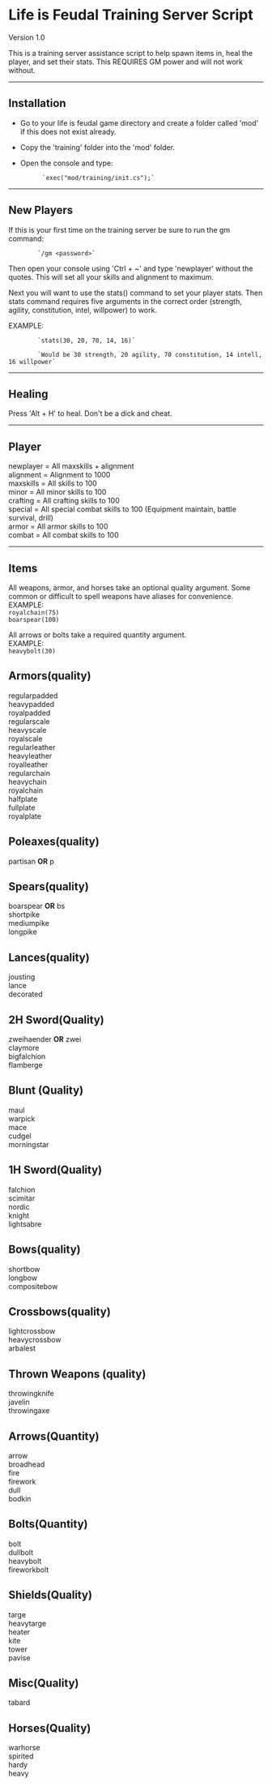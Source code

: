 # Life is Feudal Training Server Script
Version 1.0

This is a training server assistance script to help spawn items in, heal the player, and set their stats.
This REQUIRES GM power and will not work without.

---------------

## Installation


* Go to your life is feudal game directory and create a folder called 'mod' if this does not exist already.

* Copy the 'training' folder into the 'mod' folder.

* Open the console and type:

			`exec("mod/training/init.cs");`


---------------

## New Players

If this is your first time on the training server be sure to run the gm command:

			`/gm <password>`
			
Then open your console using 'Ctrl + ~' and type 'newplayer' without the quotes.
This will set all your skills and alignment to maximum.

Next you will want to use the stats() command to set your player stats.  Then
stats command requires five arguments in the correct order (strength, agility, constitution, intel, willpower)
to work.

EXAMPLE:

			`stats(30, 20, 70, 14, 16)`
			
			`Would be 30 strength, 20 agility, 70 constitution, 14 intell, 16 willpower`

			
---------------

## Healing


Press 'Alt + H' to heal.  Don't be a dick and cheat.


---------------

## Player

newplayer = All maxskills + alignment  
alignment = Alignment to 1000  
maxskills = All skills to 100  
minor = All minor skills to 100  
crafting = All crafting skills to 100  
special = All special combat skills to 100 (Equipment maintain, battle survival, drill)  
armor = All armor skills to 100  
combat = All combat skills to 100  

---------------

## Items

All weapons, armor, and horses take an optional quality argument.
Some common or difficult to spell weapons have aliases for convenience.  
EXAMPLE:  
			`royalchain(75)`  
			`boarspear(100)`  
  
All arrows or bolts take a required quantity argument.   
EXAMPLE:   
			`heavybolt(30)`  
  
## Armors(quality)
regularpadded  
heavypadded  
royalpadded  
regularscale  
heavyscale  
royalscale  
regularleather  
heavyleather  
royalleather  
regularchain  
heavychain  
royalchain  
halfplate  
fullplate  
royalplate  

## Poleaxes(quality)
partisan **OR** p  

## Spears(quality)
boarspear **OR** bs  
shortpike  
mediumpike  
longpike  

## Lances(quality)
jousting  
lance  
decorated  

## 2H Sword(Quality)
zweihaender **OR** zwei  
claymore  
bigfalchion  
flamberge  

## Blunt (Quality)
maul  
warpick  
mace  
cudgel  
morningstar  

## 1H Sword(Quality)
falchion  
scimitar  
nordic  
knight  
lightsabre  

## Bows(quality)
shortbow  
longbow  
compositebow  

## Crossbows(quality)
lightcrossbow  
heavycrossbow  
arbalest  

## Thrown Weapons (quality)
throwingknife  
javelin  
throwingaxe  

## Arrows(Quantity)
arrow  
broadhead  
fire  
firework  
dull  
bodkin  

## Bolts(Quantity)
bolt  
dullbolt  
heavybolt  
fireworkbolt  

## Shields(Quality)
targe  
heavytarge  
heater  
kite  
tower  
pavise  

## Misc(Quality)
tabard  

## Horses(Quality)
warhorse  
spirited  
hardy  
heavy  	
